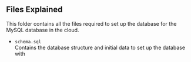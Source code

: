 
## Files Explained

This folder contains all the files required to set up the database for the MySQL database in the cloud.

* `schema.sql`  
 Contains the database structure and initial data to set up the database with